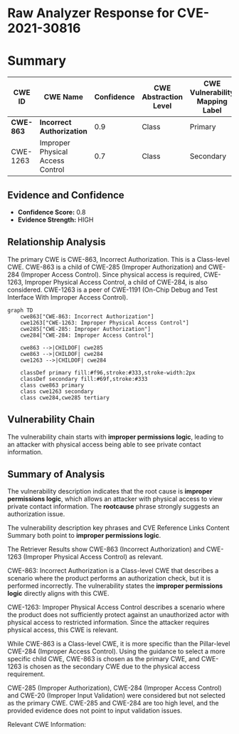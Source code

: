 # Raw Analyzer Response for CVE-2021-30816

# Summary
| CWE ID  | CWE Name | Confidence | CWE Abstraction Level | CWE Vulnerability Mapping Label | CWE-Vulnerability Mapping Notes |
|-----------------|---------------------------------------------------|------------|-----------------------|-----------------------------------|-----------------------------------|
| **CWE-863** | **Incorrect Authorization** | 0.9 | Class | Primary | Allowed-with-Review |
| CWE-1263 | Improper Physical Access Control | 0.7 | Class | Secondary | Allowed-with-Review |

## Evidence and Confidence

*   **Confidence Score:** 0.8
*   **Evidence Strength:** HIGH

## Relationship Analysis
The primary CWE is CWE-863, Incorrect Authorization. This is a Class-level CWE. CWE-863 is a child of CWE-285 (Improper Authorization) and CWE-284 (Improper Access Control). Since physical access is required, CWE-1263, Improper Physical Access Control, a child of CWE-284, is also considered. CWE-1263 is a peer of CWE-1191 (On-Chip Debug and Test Interface With Improper Access Control).

```mermaid
graph TD
    cwe863["CWE-863: Incorrect Authorization"]
    cwe1263["CWE-1263: Improper Physical Access Control"]
    cwe285["CWE-285: Improper Authorization"]
    cwe284["CWE-284: Improper Access Control"]
    
    cwe863 -->|CHILDOF| cwe285
    cwe863 -->|CHILDOF| cwe284
    cwe1263 -->|CHILDOF| cwe284
    
    classDef primary fill:#f96,stroke:#333,stroke-width:2px
    classDef secondary fill:#69f,stroke:#333
    class cwe863 primary
    class cwe1263 secondary
    class cwe284,cwe285 tertiary
```

## Vulnerability Chain
The vulnerability chain starts with **improper permissions logic**, leading to an attacker with physical access being able to see private contact information.

## Summary of Analysis
The vulnerability description indicates that the root cause is **improper permissions logic**, which allows an attacker with physical access to view private contact information. The **rootcause** phrase strongly suggests an authorization issue.

The vulnerability description key phrases and CVE Reference Links Content Summary both point to **improper permissions logic**.

The Retriever Results show CWE-863 (Incorrect Authorization) and CWE-1263 (Improper Physical Access Control) as relevant.

CWE-863: Incorrect Authorization is a Class-level CWE that describes a scenario where the product performs an authorization check, but it is performed incorrectly. The vulnerability states the **improper permissions logic** directly aligns with this CWE.

CWE-1263: Improper Physical Access Control describes a scenario where the product does not sufficiently protect against an unauthorized actor with physical access to restricted information. Since the attacker requires physical access, this CWE is relevant.

While CWE-863 is a Class-level CWE, it is more specific than the Pillar-level CWE-284 (Improper Access Control). Using the guidance to select a more specific child CWE, CWE-863 is chosen as the primary CWE, and CWE-1263 is chosen as the secondary CWE due to the physical access requirement.

CWE-285 (Improper Authorization), CWE-284 (Improper Access Control) and CWE-20 (Improper Input Validation) were considered but not selected as the primary CWE. CWE-285 and CWE-284 are too high level, and the provided evidence does not point to input validation issues.

Relevant CWE Information: